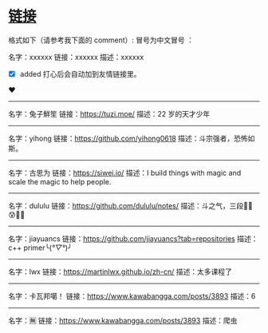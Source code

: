 # [链接](https://github.com/dululu/notes/issues/7)

格式如下（请参考我下面的 comment）:
冒号为中文冒号 ：

名字：xxxxxx
链接：xxxxxx
描述：xxxxxx

- [X] added
打心后会自动加到友情链接里。

❤

---

名字：兔子鮮笙
链接：https://tuzi.moe/
描述：22 岁的天才少年

---

名字：yihong
链接：https://github.com/yihong0618
描述：斗宗强者，恐怖如斯。

---

名字：古思为
链接：https://siwei.io/
描述：I build things with magic and scale the magic to help people.

---

名字：dululu
链接：https://github.com/dululu/notes/
描述：斗之气，三段😶‍🌫️😰🤣🥵

---

名字：jiayuancs
链接：https://github.com/jiayuancs?tab=repositories
描述：c++ primer╰(*°▽°*)╯

---

名字：lwx
链接：https://martinlwx.github.io/zh-cn/
描述：太多课程了

---

名字：卡瓦邦噶！
链接：https://www.kawabangga.com/posts/3893
描述：6

---

名字：🈚️
链接：https://www.kawabangga.com/posts/3893
描述：爬虫
